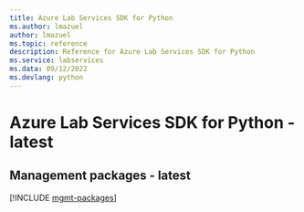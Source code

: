 ```yaml
---
title: Azure Lab Services SDK for Python
ms.author: lmazuel
author: lmazuel
ms.topic: reference
description: Reference for Azure Lab Services SDK for Python
ms.service: labservices
ms.data: 09/12/2022
ms.devlang: python
---
```

# Azure Lab Services SDK for Python - latest

## Management packages - latest
[!INCLUDE [mgmt-packages](lab-services-mgmt-index.md)]